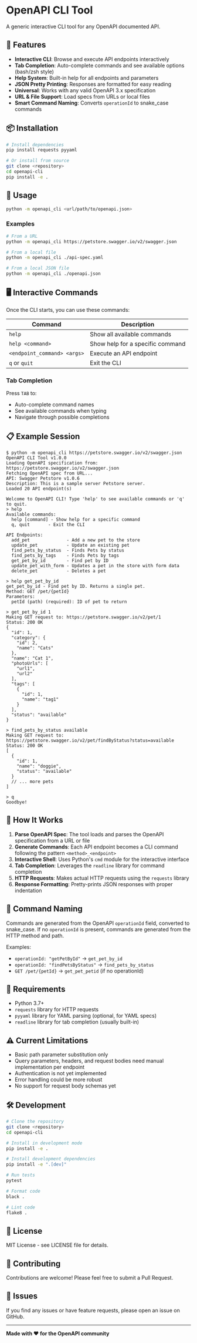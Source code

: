 # OpenAPI CLI Tool

A generic interactive CLI tool for any OpenAPI documented API.

## 🚀 Features

- **Interactive CLI**: Browse and execute API endpoints interactively
- **Tab Completion**: Auto-complete commands and see available options (bash/zsh style)
- **Help System**: Built-in help for all endpoints and parameters
- **JSON Pretty Printing**: Responses are formatted for easy reading
- **Universal**: Works with any valid OpenAPI 3.x specification
- **URL & File Support**: Load specs from URLs or local files
- **Smart Command Naming**: Converts `operationId` to snake_case commands

## 📦 Installation

```bash
# Install dependencies
pip install requests pyyaml

# Or install from source
git clone <repository>
cd openapi-cli
pip install -e .
```

## 🎯 Usage

```bash
python -m openapi_cli <url/path/to/openapi.json>
```

### Examples

```bash
# From a URL
python -m openapi_cli https://petstore.swagger.io/v2/swagger.json

# From a local file
python -m openapi_cli ./api-spec.yaml

# From a local JSON file
python -m openapi_cli ./openapi.json
```

## 🖥️ Interactive Commands

Once the CLI starts, you can use these commands:

| Command | Description |
|---------|-------------|
| `help` | Show all available commands |
| `help <command>` | Show help for a specific command |
| `<endpoint_command> <args>` | Execute an API endpoint |
| `q` or `quit` | Exit the CLI |

### Tab Completion

Press `TAB` to:
- Auto-complete command names
- See available commands when typing
- Navigate through possible completions

## 📋 Example Session

```
$ python -m openapi_cli https://petstore.swagger.io/v2/swagger.json
OpenAPI CLI Tool v1.0.0
Loading OpenAPI specification from: https://petstore.swagger.io/v2/swagger.json
Fetching OpenAPI spec from URL...
API: Swagger Petstore v1.0.6
Description: This is a sample server Petstore server.
Loaded 20 API endpoint(s)

Welcome to OpenAPI CLI! Type 'help' to see available commands or 'q' to quit.
> help
Available commands:
  help [command] - Show help for a specific command
  q, quit       - Exit the CLI

API Endpoints:
  add_pet              - Add a new pet to the store
  update_pet           - Update an existing pet
  find_pets_by_status  - Finds Pets by status
  find_pets_by_tags    - Finds Pets by tags
  get_pet_by_id        - Find pet by ID
  update_pet_with_form - Updates a pet in the store with form data
  delete_pet           - Deletes a pet

> help get_pet_by_id
get_pet_by_id - Find pet by ID. Returns a single pet.
Method: GET /pet/{petId}
Parameters:
  petId (path) (required): ID of pet to return

> get_pet_by_id 1
Making GET request to: https://petstore.swagger.io/v2/pet/1
Status: 200 OK
{
  "id": 1,
  "category": {
    "id": 2,
    "name": "Cats"
  },
  "name": "Cat 1",
  "photoUrls": [
    "url1",
    "url2"
  ],
  "tags": [
    {
      "id": 1,
      "name": "tag1"
    }
  ],
  "status": "available"
}

> find_pets_by_status available
Making GET request to: https://petstore.swagger.io/v2/pet/findByStatus?status=available
Status: 200 OK
[
  {
    "id": 1,
    "name": "doggie",
    "status": "available"
  }
  // ... more pets
]

> q
Goodbye!
```

## 🔧 How It Works

1. **Parse OpenAPI Spec**: The tool loads and parses the OpenAPI specification from a URL or file
2. **Generate Commands**: Each API endpoint becomes a CLI command following the pattern `<method>_<endpoint>`
3. **Interactive Shell**: Uses Python's `cmd` module for the interactive interface
4. **Tab Completion**: Leverages the `readline` library for command completion
5. **HTTP Requests**: Makes actual HTTP requests using the `requests` library
6. **Response Formatting**: Pretty-prints JSON responses with proper indentation

## 📝 Command Naming

Commands are generated from the OpenAPI `operationId` field, converted to snake_case. If no `operationId` is present, commands are generated from the HTTP method and path.

Examples:
- `operationId: "getPetById"` → `get_pet_by_id`
- `operationId: "findPetsByStatus"` → `find_pets_by_status`
- `GET /pet/{petId}` → `get_pet_petid` (if no operationId)

## 🔧 Requirements

- Python 3.7+
- `requests` library for HTTP requests
- `pyyaml` library for YAML parsing (optional, for YAML specs)
- `readline` library for tab completion (usually built-in)

## ⚠️ Current Limitations

- Basic path parameter substitution only
- Query parameters, headers, and request bodies need manual implementation per endpoint
- Authentication is not yet implemented
- Error handling could be more robust
- No support for request body schemas yet

## 🛠️ Development

```bash
# Clone the repository
git clone <repository>
cd openapi-cli

# Install in development mode
pip install -e .

# Install development dependencies
pip install -e ".[dev]"

# Run tests
pytest

# Format code
black .

# Lint code
flake8 .
```

## 📄 License

MIT License - see LICENSE file for details.

## 🤝 Contributing

Contributions are welcome! Please feel free to submit a Pull Request.

## 🐛 Issues

If you find any issues or have feature requests, please open an issue on GitHub.

---

**Made with ❤️ for the OpenAPI community**

